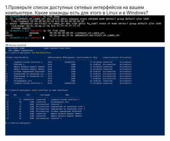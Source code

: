 1.Проверьте список доступных сетевых интерфейсов на вашем компьютере. Какие команды есть для этого в Linux и в Windows?<br>
![linux_interfaces](https://github.com/davlyatov-ts/Networks-2/blob/master/link_ub.png)
![win_interfacecs](https://github.com/davlyatov-ts/Networks-2/blob/master/link_win.png)
